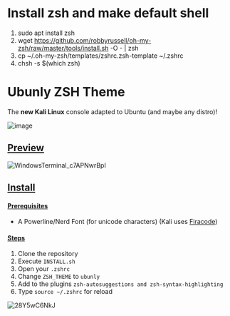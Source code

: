 # Install zsh and make default shell
1. sudo apt install zsh
2. wget https://github.com/robbyrussell/oh-my-zsh/raw/master/tools/install.sh -O - | zsh
3. cp ~/.oh-my-zsh/templates/zshrc.zsh-template ~/.zshrc
4. chsh -s $(which zsh)

# Ubunly ZSH Theme 
The **new Kali Linux** console adapted to Ubuntu (and maybe any distro)!

![image](https://user-images.githubusercontent.com/43515908/208122228-41608f02-2ada-43a5-83cc-2e585082131d.png)

## <ins>Preview

![WindowsTerminal_c7APNwrBpI](https://user-images.githubusercontent.com/43515908/208122421-291a310b-99f1-4cb7-970d-6d7195bf31e2.png)

## <ins>Install
#### <ins>Prerequisites
* A Powerline/Nerd Font (for unicode characters) (Kali uses [Firacode](https://github.com/tonsky/FiraCode))

#### <ins>Steps

1. Clone the repository
2. Execute `INSTALL.sh`
3. Open your `.zshrc`
4. Change `ZSH_THEME` to `ubunly`
5. Add to the plugins `zsh-autosuggestions and zsh-syntax-highlighting`
6. Type `source ~/.zshrc` for reload

![28Y5wC6NkJ](https://user-images.githubusercontent.com/43515908/208123645-6494780e-3f6d-46cb-b54e-34b88bc2b093.gif)

